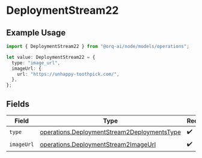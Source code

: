 # DeploymentStream22

## Example Usage

```typescript
import { DeploymentStream22 } from "@orq-ai/node/models/operations";

let value: DeploymentStream22 = {
  type: "image_url",
  imageUrl: {
    url: "https://unhappy-toothpick.com/",
  },
};
```

## Fields

| Field                                                                                                      | Type                                                                                                       | Required                                                                                                   | Description                                                                                                |
| ---------------------------------------------------------------------------------------------------------- | ---------------------------------------------------------------------------------------------------------- | ---------------------------------------------------------------------------------------------------------- | ---------------------------------------------------------------------------------------------------------- |
| `type`                                                                                                     | [operations.DeploymentStream2DeploymentsType](../../models/operations/deploymentstream2deploymentstype.md) | :heavy_check_mark:                                                                                         | N/A                                                                                                        |
| `imageUrl`                                                                                                 | [operations.DeploymentStream2ImageUrl](../../models/operations/deploymentstream2imageurl.md)               | :heavy_check_mark:                                                                                         | N/A                                                                                                        |